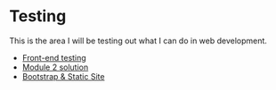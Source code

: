 # Testing
This is the area I will be testing out what I can do in web development.

* [Front-end testing](https://tiff285.github.io/Testing/site/Studying/f-e.html)
* [Module 2 solution](https://tiff285.github.io/Testing/site/Studying/module2-solution/index.html)
* [Bootstrap & Static Site](https://tiff285.github.io/Testing/site/BS-SS/f-e.html)
